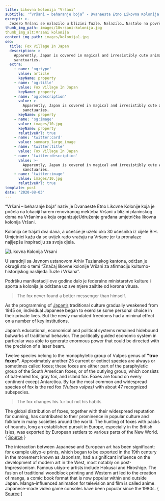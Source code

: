 ```yaml
---
title: Likovna kolonija "Vršani"
subtitle: '“Vršani – beharanje boja” - Dvanaesta Etno Likovna Kolonija '
excerpt: >-
  Jezero Vršani se nalazilo u blizini Tuzle. Nalazilo… Nastalo na površinskom kopu, bilo je jedno od ljepših jezera nastalih na kopovima. Bilo…do 2008. godine
thumb_img_path: images/10vrsani-kolonija.jpg
thumb_img_alt:Vrsani kolonija
content_img_path: images/kolonija1.jpg
seo:
  title: Fox Village In Japan
  description: >
    Apparently, Japan is covered in magical and irresistibly cute animal
    sanctuaries.
  extra:
    - name: 'og:type'
      value: article
      keyName: property
    - name: 'og:title'
      value: Fox Village In Japan
      keyName: property
    - name: 'og:description'
      value: >-
        Apparently, Japan is covered in magical and irresistibly cute animal
        sanctuaries.
      keyName: property
    - name: 'og:image'
      value: images/10.jpg
      keyName: property
      relativeUrl: true
    - name: 'twitter:card'
      value: summary_large_image
    - name: 'twitter:title'
      value: Fox Village In Japan
    - name: 'twitter:description'
      value: >-
        Apparently, Japan is covered in magical and irresistibly cute animal
        sanctuaries.
    - name: 'twitter:image'
      value: images/10.jpg
      relativeUrl: true
template: post
date: '2020-08-03'
---
```

“Vršani – beharanje boja” naziv je Dvanaeste Etno Likovne Kolonije
koja je počela na lokaciji harem renoviranog mekteba Vršani u blizini
planinskog doma na Vršanima a koju organizujeUdruženje građana
umjetnička likovna kolonija Vršani.

Kolonija će trajati dva dana, a učešće je uzelo oko 30 učesnika iz
cijele BiH. Umjetnici kažu da se uvijek rado vraćaju na Vršane jer tu
pronalaze najljepšu inspiraciju za svoja djela.

<img src="images/vrsani-kolonija.jpg" alt="Likovna Kolonija Vrsani"/>



U saradnji sa Javnom ustanovom Arhiv Tuzlanskog kantona, održan je 
okrugli sto o temi “Značaj likovne kolonije Vršani za afirmaciju
kulturno-historijskog naslijeđa Tuzle i Vršana”.

Podršku manifestaciji ove godine dalo je federalno ministarstvo
kulture i sporta a kolonija je održana uz sve mjere zaštite od korona
virusa.

> The fox never found a better messenger than himself.

As the programming of <a title="Japan" href="http://en.wikipedia.org/wiki/Japan" target="_blank">Japan’s</a> traditional culture gradually weakened from 1945 on, individual Japanese began to exercise some personal choice in their private lives. But the newly mandated freedoms had a minimal effect on a number of key institutions.

Japan’s educational, economical and political systems remained hidebound bulwarks of traditional behavior. The politically guided economic system in particular was able to generate enormous power that could be directed with the precision of a laser beam.

Twelve species belong to the monophyletic group of Vulpes genus of **"true foxes"**. Approximately another 25 current or extinct species are always or sometimes called foxes; these foxes are either part of the paraphyletic group of the South American foxes, or of the outlying group, which consists of bat-eared fox, gray fox, and island fox. Foxes are found on every continent except Antarctica. By far the most common and widespread species of fox is the red fox *(Vulpes vulpes)* with about 47 recognized subspecies.

> The fox changes his fur but not his habits.

The global distribution of foxes, together with their widespread reputation for cunning, has contributed to their prominence in popular culture and folklore in many societies around the world. The hunting of foxes with packs of hounds, long an established pursuit in Europe, especially in the British Isles, was exported by European settlers to various parts of the New World. { <a title="Fox" href="https://en.wikipedia.org/wiki/Fox" target="_blank">Source</a> }

The interaction between Japanese and European art has been significant: for example ukiyo-e prints, which began to be exported in the 19th century in the movement known as Japonism, had a significant influence on the development of modern art in the West, most notably on post-Impressionism. Famous ukiyo-e artists include Hokusai and Hiroshige. The fusion of traditional woodblock printing and Western art led to the creation of manga, a comic book format that is now popular within and outside Japan. Manga-influenced animation for television and film is called anime. Japanese-made video game consoles have been popular since the 1980s. { <a title="Ise Grand Shrine" href="http://en.wikipedia.org/wiki/Ise_Grand_Shrine" target="_blank">Source</a> }
